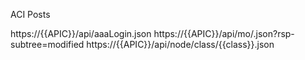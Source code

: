 ACI Posts

https://{{APIC}}/api/aaaLogin.json
https://{{APIC}}/api/mo/.json?rsp-subtree=modified
https://{{APIC}}/api/node/class/{{class}}.json
